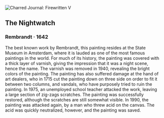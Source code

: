 <div class="artwork-of-the-day">
  <div class="container">
    <div class="img-wrapper">
      <img
        src="https://uploads7.wikiart.org/00121/images/rembrandt/2.jpg!Large.jpg"
        alt="Charred Journal: Firewritten V" />
    </div>
    <div class="artwork-detail">
      <div class="artwork-origin"> 
        <h2 class="artwork-name">The Nightwatch</h2>
        <h3 class="artist">
          Rembrandt
                    ·  1642
        </h3>
      </div>
      <p class="description">
        <span class="artwork-description-text ng-binding" ng-bind-html="viewModel.ArtworkOfTheDay.Description | unsafe">The best known work by Rembrandt, this painting resides at the State Museum in Amsterdam, where it is lauded as one of the most famous paintings in the world. For much of its history, the painting was covered with a thick layer of varnish, giving the impression that it was a night scene, hence the name. The varnish was removed in 1940, revealing the bright colors of the painting. The painting has also suffered damage at the hand of art dealers, who in 1715 cut the painting down on three side on order to fit it between two columns, and vandals, who have purposely tried to ruin the painting. In 1975, an unemployed school teacher attacked the work, leaving a large section of zig-zags scratches. The painting was successfully restored, although the scratches are still somewhat visible. In 1990, the painting was attacked again, by a man who threw acid on the canvas. The acid was quickly neutralized, however, and the painting was saved. </span>
                        <div class="text-shadow-container" ng-show="showShadow" style=""></div>
      </p>
    </div>
  </div>

</div>
